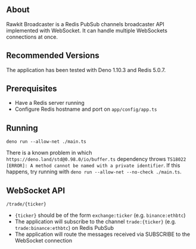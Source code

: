 ## About

Rawkit Broadcaster is a Redis PubSub channels broadcaster API implemented with WebSocket. It can handle multiple WebSockets connections at once.

## Recommended Versions

The application has been tested with Deno 1.10.3 and Redis 5.0.7.

## Prerequisites

* Have a Redis server running
* Configure Redis hostname and port on `app/config/app.ts`

## Running

```
deno run --allow-net ./main.ts
```

There is a known problem in which `https://deno.land/std@0.98.0/io/buffer.ts` dependency throws `TS18022 [ERROR]: A method cannot be named with a private identifier`. If this happens, try running with `deno run --allow-net --no-check ./main.ts`.

## WebSocket API

`/trade/{ticker}`

* `{ticker}` should be of the form `exchange:ticker` (e.g. `binance:ethbtc`)
* The application will subscribe to the channel `trade:{ticker}` (e.g. `trade:binance:ethbtc`) on Redis PubSub
* The application will route the messages received via SUBSCRIBE to the WebSocket connection
